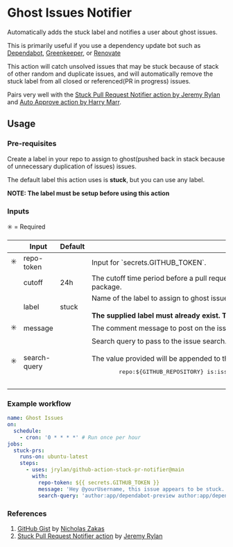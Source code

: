 # Ghost Issues Notifier

Automatically adds the stuck label and notifies a user about ghost issues.

This is primarily useful if you use a dependency update bot such as [Dependabot](https://dependabot.com), [Greenkeeper](https://greenkeeper.io), or [Renovate](https://github.com/marketplace/renovate)

This action will catch unsolved issues that may be stuck because of stack of other random and duplicate issues, and will automatically remove the stuck label from all closed or referenced(PR in progress) issues.

Pairs very well with the [Stuck Pull Request Notifier action by Jeremy Rylan](https://github.com/marketplace/actions/stuck-pull-request-notifier) and [Auto Approve action by Harry Marr](https://github.com/marketplace/actions/auto-approve).

## Usage

### Pre-requisites

Create a label in your repo to assign to ghost(pushed back in stack because of unnecessary duplication of issues) issues.

The default label this action uses is **stuck**, but you can use any label.

**NOTE: The label must be setup before using this action**

### Inputs

✳️ = Required

<table>
  <thead>
    <tr>
      <th width="1%">&nbsp;</th>
      <th width="20%">Input</th>
      <th width="10%">Default</th>
      <th width="69%">Description</th>
    </tr>
  </thead>
  <tbody>
    <tr>
      <td>✳️</td>
      <td>repo-token</td>
      <td>&nbsp;</td>
      <td>Input for `secrets.GITHUB_TOKEN`.</td>
    </tr>
    <tr>
      <td>&nbsp;</td>
      <td>cutoff</td>
      <td>24h</td>
      <td>The cutoff time period before a pull request is considered stuck. The value will be passed to the <a href="https://www.npmjs.com/package/ms">ms</a> package.</td>
    </tr>
    <tr>
      <td>&nbsp;</td>
      <td>label</td>
      <td>stuck</td>
      <td>
        Name of the label to assign to ghost issues.<br /><br />
        <strong>The supplied label must already exist. This action will not create a new label.</strong>
      </td>
    </tr>
    <tr>
      <td>✳️</td>
      <td>message</td>
      <td>&nbsp;</td>
      <td>The comment message to post on the issues to notify a user.</td>
    </tr>
    <tr>
      <td>✳️</td>
      <td>search-query</td>
      <td>&nbsp;</td>
      <td>
        Search query to pass to the issue search.<br/><br />
        The value provided will be appended to the base search query, which looks something like this:<br />
        <pre lang="javascript">
        repo:${GITHUB_REPOSITORY} is:issue is:open created:<=${createdSinceCutOff} -label:${stuckLabel}
        </pre>
      </td>
    </tr>
  </tbody>
</table>

### Example workflow

```yaml
name: Ghost Issues
on:
  schedule:
    - cron: '0 * * * *' # Run once per hour
jobs:
  stuck-prs:
    runs-on: ubuntu-latest
    steps:
      - uses: jrylan/github-action-stuck-pr-notifier@main
        with:
          repo-token: ${{ secrets.GITHUB_TOKEN }}
          message: 'Hey @yourUsername, this issue appears to be stuck.'
          search-query: 'author:app/dependabot-preview author:app/dependabot'
```

### References
1. [GitHub Gist](https://gist.github.com/nzakas/bb025e31583076241d9bac8caee4ba82) by [Nicholas Zakas](https://gist.github.com/nzakas)
2. [Stuck Pull Request Notifier action](https://github.com/marketplace/actions/stuck-pull-request-notifier) by [Jeremy Rylan](https://github.com/jrylan)
